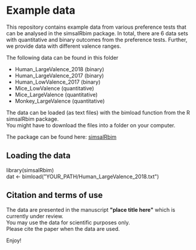 # Example data
This repository contains example data from various preference tests that can be analysed in the simsalRbim package. 
In total, there are 6 data sets with quantitative and binary outcomes from the preference tests.
Further, we provide data with different valence ranges. 

The following data can be found in this folder
  * Human_LargeValence_2018 (binary)
  * Human_LargeValence_2017 (binary)
  * Human_LowValence_2017 (binary)
  * Mice_LowValence (quantitative)
  * Mice_LargeValence (quantitative)
  * Monkey_LargeValence (quantitative)

The data can be loaded (as text files) with the bimload function from the R simsalRbim package.   
You might have to download the files into a folder on your computer.  

The package can be found here: [simsalRbim](https://talbotsr.com/simsalRbim/)  

## Loading the data
library(simsalRbim)  
dat <- bimload("YOUR_PATH/Human_LargeValence_2018.txt")  

## Citation and terms of use
The data are presented in the manuscript **"place title here"** which is currently under review.  
You may use the data for scientific purposes only.   
Please cite the paper when the data are used.  

Enjoy!
